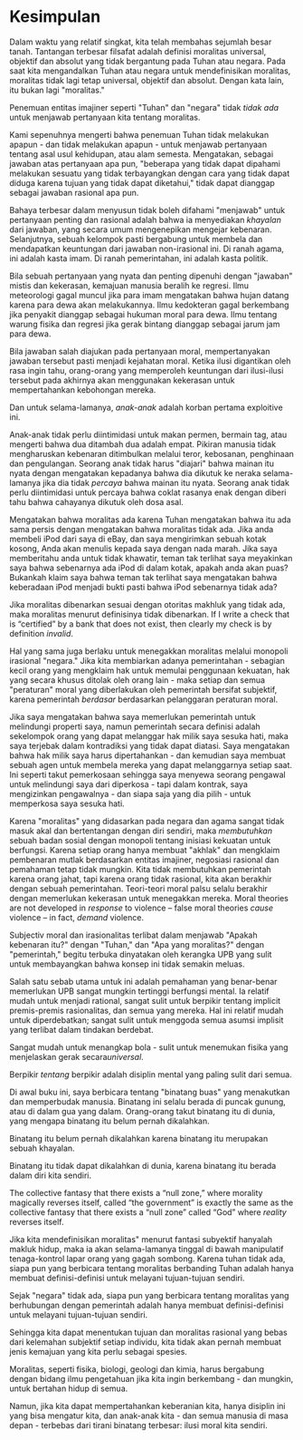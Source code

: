 # Kesimpulan

Dalam waktu yang relatif singkat, kita telah membahas sejumlah besar tanah. Tantangan terbesar filsafat adalah definisi moralitas universal, objektif dan absolut yang tidak bergantung pada Tuhan atau negara. Pada saat kita mengandalkan Tuhan atau negara untuk mendefinisikan moralitas, moralitas tidak lagi tetap universal, objektif dan absolut. Dengan kata lain, itu bukan lagi "moralitas."

Penemuan entitas imajiner seperti "Tuhan" dan "negara" tidak *tidak ada* untuk menjawab pertanyaan kita tentang moralitas.

Kami sepenuhnya mengerti bahwa penemuan Tuhan tidak melakukan apapun - dan tidak melakukan apapun - untuk menjawab pertanyaan tentang asal usul kehidupan, atau alam semesta. Mengatakan, sebagai jawaban atas pertanyaan apa pun, "beberapa yang tidak dapat dipahami melakukan sesuatu yang tidak terbayangkan dengan cara yang tidak dapat diduga karena tujuan yang tidak dapat diketahui," tidak dapat dianggap sebagai jawaban rasional apa pun.

Bahaya terbesar dalam menyusun tidak boleh difahami "menjawab" untuk pertanyaan penting dan rasional adalah bahwa ia menyediakan *khayalan* dari jawaban, yang secara umum mengenepikan mengejar kebenaran. Selanjutnya, sebuah kelompok pasti bergabung untuk membela dan mendapatkan keuntungan dari jawaban non-irasional ini. Di ranah agama, ini adalah kasta imam. Di ranah pemerintahan, ini adalah kasta politik.

Bila sebuah pertanyaan yang nyata dan penting dipenuhi dengan "jawaban" mistis dan kekerasan, kemajuan manusia beralih ke regresi. Ilmu meteorologi gagal muncul jika para imam mengatakan bahwa hujan datang karena para dewa akan melakukannya. Ilmu kedokteran gagal berkembang jika penyakit dianggap sebagai hukuman moral para dewa. Ilmu tentang warung fisika dan regresi jika gerak bintang dianggap sebagai jarum jam para dewa.

Bila jawaban salah diajukan pada pertanyaan moral, mempertanyakan jawaban tersebut pasti menjadi kejahatan moral. Ketika ilusi digantikan oleh rasa ingin tahu, orang-orang yang memperoleh keuntungan dari ilusi-ilusi tersebut pada akhirnya akan menggunakan kekerasan untuk mempertahankan kebohongan mereka.

Dan untuk selama-lamanya, *anak-anak* adalah korban pertama exploitive ini.

Anak-anak tidak perlu diintimidasi untuk makan permen, bermain tag, atau mengerti bahwa dua ditambah dua adalah empat. Pikiran manusia tidak mengharuskan kebenaran ditimbulkan melalui teror, kebosanan, penghinaan dan pengulangan. Seorang anak tidak harus "diajari" bahwa mainan itu nyata dengan mengatakan kepadanya bahwa dia dikutuk ke neraka selama-lamanya jika dia tidak *percaya* bahwa mainan itu nyata. Seorang anak tidak perlu diintimidasi untuk percaya bahwa coklat rasanya enak dengan diberi tahu bahwa cahayanya dikutuk oleh dosa asal.

Mengatakan bahwa moralitas ada karena Tuhan mengatakan bahwa itu ada sama persis dengan mengatakan bahwa moralitas tidak ada. Jika anda membeli iPod dari saya di eBay, dan saya mengirimkan sebuah kotak kosong, Anda akan menulis kepada saya dengan nada marah. Jika saya memberitahu anda untuk tidak khawatir, teman tak terlihat saya meyakinkan saya bahwa sebenarnya ada iPod di dalam kotak, apakah anda akan puas? Bukankah klaim saya bahwa teman tak terlihat saya mengatakan bahwa keberadaan iPod menjadi bukti pasti bahwa iPod sebenarnya tidak ada?

Jika moralitas dibenarkan sesuai dengan otoritas makhluk yang tidak ada, maka moralitas menurut definisinya tidak dibenarkan. If I write a check that is “certified” by a bank that does not exist, then clearly my check is by definition *invalid*.

Hal yang sama juga berlaku untuk menegakkan moralitas melalui monopoli irasional "negara." Jika kita membiarkan adanya pemerintahan - sebagian kecil orang yang mengklaim hak untuk memulai penggunaan kekuatan, hak yang secara khusus ditolak oleh orang lain - maka setiap dan semua "peraturan" moral yang diberlakukan oleh pemerintah bersifat subjektif, karena pemerintah *berdasar* berdasarkan pelanggaran peraturan moral.

Jika saya mengatakan bahwa saya memerlukan pemerintah untuk melindungi properti saya, namun pemerintah secara definisi adalah sekelompok orang yang dapat melanggar hak milik saya sesuka hati, maka saya terjebak dalam kontradiksi yang tidak dapat diatasi. Saya mengatakan bahwa hak milik saya harus dipertahankan - dan kemudian saya membuat sebuah agen untuk membela mereka yang dapat melanggarnya setiap saat. Ini seperti takut pemerkosaan sehingga saya menyewa seorang pengawal untuk melindungi saya dari diperkosa - tapi dalam kontrak, saya mengizinkan pengawalnya - dan siapa saja yang dia pilih - untuk memperkosa saya sesuka hati.

Karena "moralitas" yang didasarkan pada negara dan agama sangat tidak masuk akal dan bertentangan dengan diri sendiri, maka *membutuhkan* sebuah badan sosial dengan monopoli tentang inisiasi kekuatan untuk berfungsi. Karena setiap orang hanya membuat "akhlak" dan mengklaim pembenaran mutlak berdasarkan entitas imajiner, negosiasi rasional dan pemahaman tetap tidak mungkin. Kita tidak membutuhkan pemerintah karena orang jahat, tapi karena orang tidak rasional, kita akan berakhir dengan sebuah pemerintahan. Teori-teori moral palsu selalu berakhir dengan memerlukan kekerasan untuk menegakkan mereka. Moral theories are not developed in *response* to violence – false moral theories *cause* violence – in fact, *demand* violence.

Subjectiv moral dan irasionalitas terlibat dalam menjawab "Apakah kebenaran itu?" dengan "Tuhan," dan "Apa yang moralitas?" dengan "pemerintah," begitu terbuka dinyatakan oleh kerangka UPB yang sulit untuk membayangkan bahwa konsep ini tidak semakin meluas.

Salah satu sebab utama untuk ini adalah pemahaman yang benar-benar memerlukan UPB sangat mungkin tertinggi berfungsi mental. Ia relatif mudah untuk menjadi rational, sangat sulit untuk berpikir tentang implicit premis-premis rasionalitas, dan semua yang mereka. Hal ini relatif mudah untuk diperdebatkan; sangat sulit untuk menggoda semua asumsi implisit yang terlibat dalam tindakan berdebat.

Sangat mudah untuk menangkap bola - sulit untuk menemukan fisika yang menjelaskan gerak secara*universal*.

Berpikir *tentang* berpikir adalah disiplin mental yang paling sulit dari semua.

Di awal buku ini, saya berbicara tentang "binatang buas" yang menakutkan dan memperbudak manusia. Binatang ini selalu berada di puncak gunung, atau di dalam gua yang dalam. Orang-orang takut binatang itu di dunia, yang mengapa binatang itu belum pernah dikalahkan.

Binatang itu belum pernah dikalahkan karena binatang itu merupakan sebuah khayalan.

Binatang itu tidak dapat dikalahkan di dunia, karena binatang itu berada dalam diri kita sendiri.

The collective fantasy that there exists a “null zone,” where morality magically reverses itself, called “the government” is exactly the same as the collective fantasy that there exists a “null zone” called “God” where *reality* reverses itself.

Jika kita mendefinisikan moralitas" menurut fantasi subyektif hanyalah makluk hidup, maka ia akan selama-lamanya tinggal di bawah manipulatif tenaga-kontrol lapar orang yang gagah sombong. Karena tuhan tidak ada, siapa pun yang berbicara tentang moralitas berbanding Tuhan adalah hanya membuat definisi-definisi untuk melayani tujuan-tujuan sendiri.

Sejak "negara" tidak ada, siapa pun yang berbicara tentang moralitas yang berhubungan dengan pemerintah adalah hanya membuat definisi-definisi untuk melayani tujuan-tujuan sendiri.

Sehingga kita dapat menentukan tujuan dan moralitas rasional yang bebas dari kelemahan subjektif setiap individu, kita tidak akan pernah membuat jenis kemajuan yang kita perlu sebagai spesies.

Moralitas, seperti fisika, biologi, geologi dan kimia, harus bergabung dengan bidang ilmu pengetahuan jika kita ingin berkembang - dan mungkin, untuk bertahan hidup di semua.

Namun, jika kita dapat mempertahankan keberanian kita, hanya disiplin ini yang bisa mengatur kita, dan anak-anak kita - dan semua manusia di masa depan - terbebas dari tirani binatang terbesar: ilusi moral kita sendiri.